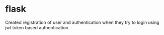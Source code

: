 # flask

Created registration of user and authentication when they try to login using jwt token based authentication.

